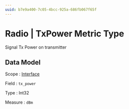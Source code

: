 ```yaml
---
uuid: b7e9a400-7c05-4bcc-925a-686fb067f65f
---
```

# Radio | TxPower Metric Type

Signal Tx Power on transmitter

## Data Model

Scope
: [Interface](../../metric-scopes-reference/interface.md)

Field
: `tx_power`

Type
: Int32

Measure
: `dBm`
